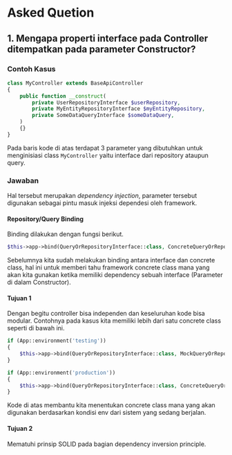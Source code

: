 # Asked Quetion

## 1. Mengapa properti interface pada Controller ditempatkan pada parameter Constructor?

### Contoh Kasus
```php
class MyController extends BaseApiController
{
    public function __construct(
        private UserRepositoryInterface $userRepository,
        private MyEntityRepositoryInterface $myEntityRepository,
        private SomeDataQueryInterface $someDataQuery,
    )
    {}
}
```

Pada baris kode di atas terdapat 3 parameter yang dibutuhkan untuk menginisiasi class `MyController` yaitu interface dari repository ataupun query.

### Jawaban

Hal tersebut merupakan *dependency injection*, parameter tersebut digunakan sebagai pintu masuk injeksi dependesi oleh framework.

#### Repository/Query Binding

Binding dilakukan dengan fungsi berikut.

```php
$this->app->bind(QueryOrRepositoryInterface::class, ConcreteQueryOrRepository::class);
```

Sebelumnya kita sudah melakukan binding antara interface dan concrete class, hal ini untuk memberi tahu framework concrete class mana yang akan kita gunakan ketika memiliki dependency sebuah interface (Parameter di dalam Constructor).

#### Tujuan 1

Dengan begitu controller bisa independen dan keseluruhan kode bisa modular. Contohnya pada kasus kita memiliki lebih dari satu concrete class seperti di bawah ini.

```php
if (App::environment('testing'))
{
    $this->app->bind(QueryOrRepositoryInterface::class, MockQueryOrRepository::class);
}

if (App::environment('production'))
{
    $this->app->bind(QueryOrRepositoryInterface::class, ConcreteQueryOrRepository::class);
}
```

Kode di atas membantu kita menentukan concrete class mana yang akan digunakan berdasarkan kondisi env dari sistem yang sedang berjalan.

#### Tujuan 2

Mematuhi prinsip SOLID pada bagian dependency inversion principle.